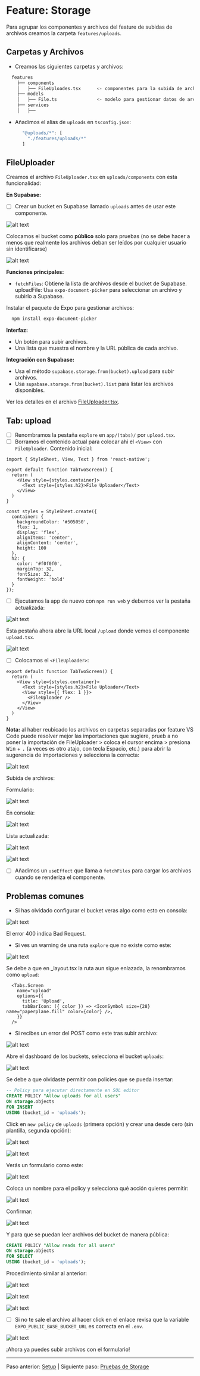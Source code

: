 # Feature: Storage

Para agrupar los componentes y archivos del feature de subidas de archivos creamos
la carpeta `features/uploads`.

## Carpetas y Archivos

- Creamos las siguientes carpetas y archivos:

```bash
  features
    ├── components
    │   ├── FileUploades.tsx      <- componentes para la subida de archivos
    ├── models
    │   ├── File.ts               <- modelo para gestionar datos de archivo
    ├── services
    │   ├── 
```

- Añadimos el alias de `uploads` en `tsconfig.json`:

```typescript
      "@uploads/*": [
        "./features/uploads/*"
      ]
```

## FileUploader

Creamos el archivo `FileUploader.tsx` en `uploads/components` con esta funcionalidad:

**En Supabase:**

- [ ] Crear un bucket en Supabase llamado `uploads` antes de usar este componente.

![alt text](image-14.png)

Colocamos el bucket como **público** solo para pruebas (no se debe hacer a menos que 
realmente los archivos deban ser leídos por cualquier usuario sin identificarse)

![alt text](image-15.png)

**Funciones principales:**

- `fetchFiles`: Obtiene la lista de archivos desde el bucket de Supabase.
uploadFile: Usa `expo-document-picker` para seleccionar un archivo y subirlo a Supabase.

Instalar el paquete de Expo para gestionar archivos:

```bash
  npm install expo-document-picker
```

**Interfaz:**

- Un botón para subir archivos.
- Una lista que muestra el nombre y la URL pública de cada archivo.

**Integración con Supabase:**

- Usa el método `supabase.storage.from(bucket).upload` para subir archivos.
- Usa `supabase.storage.from(bucket).list` para listar los archivos disponibles.

Ver los detalles en el archivo 
[FileUploader.tsx](../tasks-app/features/uploads/components/FileUploader.tsx).

## Tab: upload

- [ ] Renombramos la pestaña `explore` en `app/(tabs)/` por `upload.tsx`.
- [ ] Borramos el contenido actual para colocar ahi el `<View>` con `FileUploader`.
Contenido inicial:

```tsx
import { StyleSheet, View, Text } from 'react-native';

export default function TabTwoScreen() {
  return (
    <View style={styles.container}>
      <Text style={styles.h2}>File Uploader</Text>
    </View>
  )
}

const styles = StyleSheet.create({
  container: {
    backgroundColor: '#505050',
    flex: 1,
    display: 'flex',
    alignItems: 'center',
    alignContent: 'center',
    height: 100
  },
  h2: {
    color: '#f0f0f0',
    marginTop: 32,
    fontSize: 32,
    fontWeight: 'bold'
  }
});
```

- [ ] Ejecutamos la app de nuevo con `npm run web` y debemos ver la pestaña actualizada:

![alt text](image-10.png)

Esta pestaña ahora abre la URL local `/upload` donde vemos el componente `upload.tsx`.

![alt text](image-11.png)

- [ ] Colocamos el `<FileUploader>`:

```tsx
export default function TabTwoScreen() {
  return (
    <View style={styles.container}>
      <Text style={styles.h2}>File Uploader</Text>
      <View style={{ flex: 1 }}>
        <FileUploader />
      </View>
    </View>
  )
}
```

**Nota:** al haber reubicado los archivos en carpetas separadas por feature VS Code
puede resolver mejor las importaciones que sugiere, prueb a no poner la importación de
FileUploader > coloca el cursor encima > presiona <kbd>Win</kbd> + <kbd>.</kbd> (a 
veces es otro atajo, con tecla Espacio, etc.) para abrir la sugerencia de importaciones
y selecciona la correcta:

![alt text](image-12.png)

Subida de archivos:

Formulario: 

![alt text](image-30.png)

En consola:

![alt text](image-28.png)

Lista actualizada:

![alt text](image-27.png)

![alt text](image-29.png)

- [ ] Añadimos un `useEffect` que llama a `fetchFiles` para cargar los archivos cuando
se renderiza el componente.

## Problemas comunes

- Si has olvidado configurar el bucket veras algo como esto en consola:

![alt text](image-13.png)

El error 400 indica Bad Request.

- Si ves un warning de una ruta `explore` que no existe como este:

![alt text](image-16.png)

Se debe a que en _layout.tsx la ruta aun sigue enlazada, la renombramos como `upload`:

```tsx
  <Tabs.Screen
    name="upload"
    options={{
      title: 'Upload',
      tabBarIcon: ({ color }) => <IconSymbol size={28} name="paperplane.fill" color={color} />,
    }}
  />
```

- Si recibes un error del POST como este tras subir archivo:

![alt text](image-17.png)

Abre el dashboard de los buckets, selecciona el bucket `uploads`:

![alt text](image-18.png)

Se debe a que olvidaste permitir con policies que se pueda insertar:

```sql
-- Policy para ejecutar directamente en SQL editor
CREATE POLICY "Allow uploads for all users"
ON storage.objects
FOR INSERT
USING (bucket_id = 'uploads');
```

Click en `new policy` de `uploads` (primera opción) y crear una desde cero 
(sin plantilla, segunda opción):

![alt text](image-23.png)

![alt text](image-21.png)

Verás un formulario como este:

![alt text](image-22.png)

Coloca un nombre para el policy y selecciona qué acción quieres permitir:

![alt text](image-20.png)

Confirmar:

![alt text](image-19.png)

Y para que se puedan leer archivos del bucket de manera pública:

```sql
CREATE POLICY "Allow reads for all users"
ON storage.objects
FOR SELECT
USING (bucket_id = 'uploads');
```

Procedimiento similar al anterior:

![alt text](image-24.png)

![alt text](image-25.png)

![alt text](image-26.png)

- [ ] Si no te sale el archivo al hacer click en el enlace revisa que la variable 
`EXPO_PUBLIC_BASE_BUCKET_URL` es correcta en el `.env`.

![alt text](image-31.png)

¡Ahora ya puedes subir archivos con el formulario!

---

Paso anterior: [Setup](./01.setup.md)
|
Siguiente paso: [Pruebas de Storage](./03.pruebass.md)